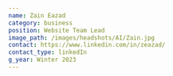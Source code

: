 ```yaml
---
name: Zain Eazad
category: business
position: Website Team Lead
image_path: /images/headshots/AI/Zain.jpg
contact: https://www.linkedin.com/in/zeazad/
contact_type: linkedIn
g_year: Winter 2023
---
```

